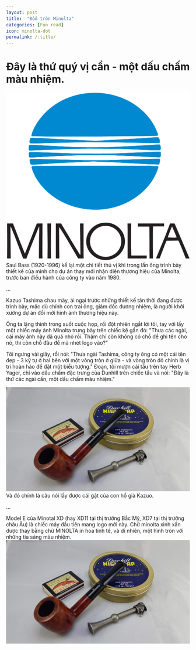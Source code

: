 ```yaml
---
layout: post
title:  "Đốm tròn Minolta"
categories: [Fun read]
icon: minolta-dot
permalink: /:title/
---
```

# Đây là thứ quý vị cần - một dấu chấm màu nhiệm. 
![Minolta Logo](/images/magic-dot--minolta-logo.png)
Saul Bass (1920-1996) kể lại một chi tiết thú vị khi trong lần ông trình bày thiết kế của mình cho dự án thay mới nhận diện thương hiệu của Minolta, trước ban điều hành của công ty vào năm 1980.

...

Kazuo Tashima chau mày, ái ngại trước những thiết kế tân thời đang được trình bày, mặc dù chính con trai ông, giám đốc đương nhiệm, là người khởi xướng dự án đổi mới hình ảnh thương hiệu này.

Ông ta lặng thinh trong suốt cuộc họp, rồi đột nhiên ngắt lời tôi, tay với lấy một chiếc máy ảnh Minolta trưng bày trên chiếc kệ gần đó: "Thưa các ngài, cái máy ảnh này đã quá nhỏ rồi. Thậm chí còn không có chỗ để ghi tên cho nó, thì còn chỗ đâu để mà nhét logo vào?"

Tôi ngưng vài giây, rồi nói: "Thưa ngài Tashima, công ty ông có một cái tên đẹp - 3 ký tự ở hai bên với một vòng tròn ở giữa - và vòng tròn đó chính là vị trí hoàn hảo để đặt một biểu tượng." Đoạn, tôi mượn cái tẩu trên tay Herb Yager, chỉ vào dấu chấm đặc trưng của Dunhill trên chiếc tẩu và nói: "Đây là thứ các ngài cần, một dấu chấm màu nhiệm."

![Dấu chấm trên tẩu Dunhill](/images/magic-dot--dunhill-pipe.jpg)
Và đó chính là câu nói lấy được cái gật của con hổ già Kazuo.  

...

Model E của Minotal XD (hay XD11 tại  thị trường Bắc Mỹ, XD7 tại thị trường châu Âu) là chiếc máy đầu tiên mang logo mới này. Chữ minolta xinh xắn được thay bằng chữ MINOLTA in hoa tinh tế, và dĩ nhiên, một hình tròn với những tia sáng màu nhiệm. 
![Minolta XD7 - model E (gen5)](/images/magic-dot--dunhill-pipe.jpg)
